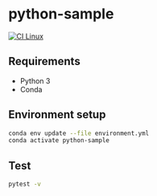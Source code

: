 # python-sample

[![CI Linux](https://github.com/horothesun/python-sample/workflows/CI%20Linux/badge.svg)](https://github.com/horothesun/python-sample/blob/master/.github/workflows/ci-linux.yml)

## Requirements

- Python 3
- Conda

## Environment setup

```bash
conda env update --file environment.yml
conda activate python-sample
```

## Test

```bash
pytest -v
```
